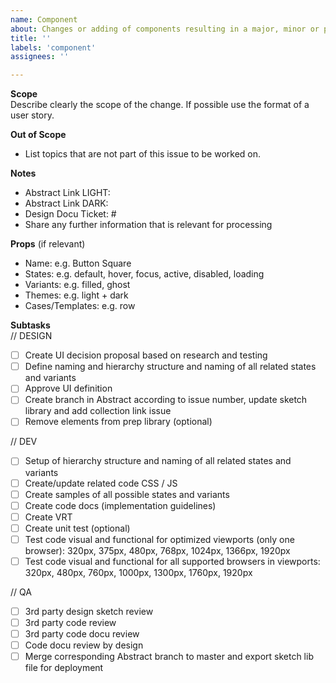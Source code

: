 ```yaml
---
name: Component
about: Changes or adding of components resulting in a major, minor or patch release
title: ''
labels: 'component'
assignees: ''

---
```


**Scope**  
Describe clearly the scope of the change. If possible use the format of a user story.

**Out of Scope**  
- List topics that are not part of this issue to be worked on.

**Notes**  
- Abstract Link LIGHT:
- Abstract Link DARK:
- Design Docu Ticket: #
- Share any further information that is relevant for processing

**Props** (if relevant)  
- Name: e.g. Button Square
- States: e.g. default, hover, focus, active, disabled, loading
- Variants: e.g. filled, ghost
- Themes: e.g. light + dark
- Cases/Templates: e.g. row

**Subtasks**  
// DESIGN
- [ ] Create UI decision proposal based on research and testing
- [ ] Define naming and hierarchy structure and naming of all related states and variants
- [ ] Approve UI definition
- [ ] Create branch in Abstract according to issue number, update sketch library and add collection link issue
- [ ] Remove elements from prep library (optional)

// DEV
- [ ] Setup of hierarchy structure and naming of all related states and variants
- [ ] Create/update related code CSS / JS
- [ ] Create samples of all possible states and variants
- [ ] Create code docs (implementation guidelines)
- [ ] Create VRT
- [ ] Create unit test (optional)
- [ ] Test code visual and functional for optimized viewports (only one browser): 320px, 375px, 480px, 768px, 1024px, 1366px, 1920px
- [ ] Test code visual and functional for all supported browsers in viewports: 320px, 480px, 760px, 1000px, 1300px, 1760px, 1920px

// QA
- [ ] 3rd party design sketch review
- [ ] 3rd party code review
- [ ] 3rd party code docu review
- [ ] Code docu review by design 
- [ ] Merge corresponding Abstract branch to master and export sketch lib file for deployment

